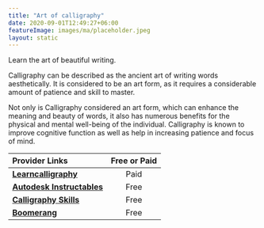 ```yaml
---
title: "Art of calligraphy"
date: 2020-09-01T12:49:27+06:00
featureImage: images/ma/placeholder.jpeg
layout: static
---
```


Learn the art of beautiful writing.

Calligraphy can be described as the ancient art of writing words aesthetically. It is considered to be an art form, as it requires a considerable amount of patience and skill to master.

Not only is Calligraphy considered an art form, which can enhance the meaning and beauty of words, it also has numerous benefits for the physical and mental well-being of the individual. Calligraphy is known to improve cognitive function as well as help in increasing patience and focus of mind.

| Provider Links      | Free or Paid  |  
| :-----------          | :--------------:      |  
| [**Learncalligraphy**](https://www.learncalligraphy.co.uk/index.html) | Paid | 
| [**Autodesk Instructables**](https://www.instructables.com/A-Beginners-Guide-to-Calligraphy/) | Free | 
| [**Calligraphy Skills**](https://www.calligraphy-skills.com/) | Free | 
| [**Boomerang**](https://www.goboomerang.com/blog/health-wellness/6-benefits-of-learning-calligraphy-and-handwriting/) | Free | 
  

<br/><br/>






